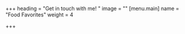 +++
heading = "Get in touch with me! "
image = ""
[menu.main]
name = "Food Favorites"
weight = 4

+++

